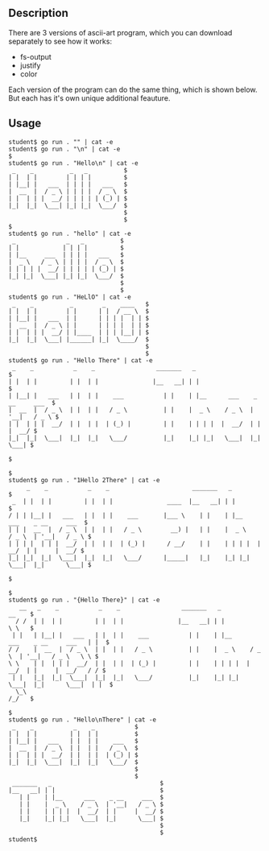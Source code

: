 ## Description

There are 3 versions of ascii-art program, which you can download separately to see how it works:
* fs-output
* justify
* color

Each version of the program can do the same thing, which is shown below. But each has it's own unique additional feauture.

## Usage
    student$ go run . "" | cat -e
    student$ go run . "\n" | cat -e
    $
    student$ go run . "Hello\n" | cat -e
     _    _          _   _          $
    | |  | |        | | | |         $
    | |__| |   ___  | | | |   ___   $
    |  __  |  / _ \ | | | |  / _ \  $
    | |  | | |  __/ | | | | | (_) | $
    |_|  |_|  \___| |_| |_|  \___/  $
                                    $
                                    $
    $
    student$ go run . "hello" | cat -e
     _              _   _          $
    | |            | | | |         $
    | |__     ___  | | | |   ___   $
    |  _ \   / _ \ | | | |  / _ \  $
    | | | | |  __/ | | | | | (_) | $
    |_| |_|  \___| |_| |_|  \___/  $
                                   $
                                   $
    student$ go run . "HeLlO" | cat -e
     _    _          _        _    ____   $
    | |  | |        | |      | |  / __ \  $
    | |__| |   ___  | |      | | | |  | | $
    |  __  |  / _ \ | |      | | | |  | | $
    | |  | | |  __/ | |____  | | | |__| | $
    |_|  |_|  \___| |______| |_|  \____/  $
                                          $
                                          $
    student$ go run . "Hello There" | cat -e
     _    _           _    _                 _______   _                              $
    | |  | |         | |  | |               |__   __| | |                             $
    | |__| |   ___   | |  | |    ___           | |    | |__      ___    _ __     ___  $
    |  __  |  / _ \  | |  | |   / _ \          | |    |  _ \    / _ \  | '__|   / _ \ $
    | |  | | |  __/  | |  | |  | (_) |         | |    | | | |  |  __/  | |     |  __/ $
    |_|  |_|  \___|  |_|  |_|   \___/          |_|    |_| |_|   \___|  |_|      \___| $
                                                                                      $
                                                                                      $
    student$ go run . "1Hello 2There" | cat -e
         _    _           _    _                       _______   _                              $
     _  | |  | |         | |  | |               ____  |__   __| | |                             $
    / | | |__| |   ___   | |  | |    ___       |___ \    | |    | |__      ___    _ __     ___  $
    | | |  __  |  / _ \  | |  | |   / _ \        __) |   | |    |  _ \    / _ \  | '__|   / _ \ $
    | | | |  | | |  __/  | |  | |  | (_) |      / __/    | |    | | | |  |  __/  | |     |  __/ $
    |_| |_|  |_|  \___|  |_|  |_|   \___/      |_____|   |_|    |_| |_|   \___|  |_|      \___| $
                                                                                                $
                                                                                                $
    student$ go run . "{Hello There}" | cat -e
       __   _    _           _    _                 _______   _                              __    $
      / /  | |  | |         | |  | |               |__   __| | |                             \ \   $
     | |   | |__| |   ___   | |  | |    ___           | |    | |__      ___    _ __     ___   | |  $
    / /    |  __  |  / _ \  | |  | |   / _ \          | |    |  _ \    / _ \  | '__|   / _ \   \ \ $
    \ \    | |  | | |  __/  | |  | |  | (_) |         | |    | | | |  |  __/  | |     |  __/   / / $
     | |   |_|  |_|  \___|  |_|  |_|   \___/          |_|    |_| |_|   \___|  |_|      \___|  | |  $
      \_\                                                                                    /_/   $
                                                                                                   $
    student$ go run . "Hello\nThere" | cat -e
     _    _           _    _           $
    | |  | |         | |  | |          $
    | |__| |   ___   | |  | |    ___   $
    |  __  |  / _ \  | |  | |   / _ \  $
    | |  | | |  __/  | |  | |  | (_) | $
    |_|  |_|  \___|  |_|  |_|   \___/  $
                                       $
                                       $
     _______   _                              $
    |__   __| | |                             $
       | |    | |__      ___    _ __     ___  $
       | |    |  _ \    / _ \  | '__|   / _ \ $
       | |    | | | |  |  __/  | |     |  __/ $
       |_|    |_| |_|   \___|  |_|      \___| $
                                              $
                                              $
    student$
